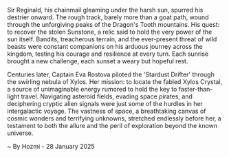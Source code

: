 
Sir Reginald, his chainmail gleaming under the harsh sun, spurred his destrier onward. The rough track, barely more than a goat path, wound through the unforgiving peaks of the Dragon's Tooth mountains.  His quest: to recover the stolen Sunstone, a relic said to hold the very power of the sun itself.  Bandits, treacherous terrain, and the ever-present threat of wild beasts were constant companions on his arduous journey across the kingdom, testing his courage and resilience at every turn.  Each sunrise brought a new challenge, each sunset a weary but hopeful rest.

Centuries later, Captain Eva Rostova piloted the 'Stardust Drifter' through the swirling nebula of Xylos.  Her mission: to locate the fabled Xylos Crystal, a source of unimaginable energy rumored to hold the key to faster-than-light travel.  Navigating asteroid fields, evading space pirates, and deciphering cryptic alien signals were just some of the hurdles in her intergalactic voyage.  The vastness of space, a breathtaking canvas of cosmic wonders and terrifying unknowns, stretched endlessly before her, a testament to both the allure and the peril of exploration beyond the known universe.

~ By Hozmi - 28 January 2025
